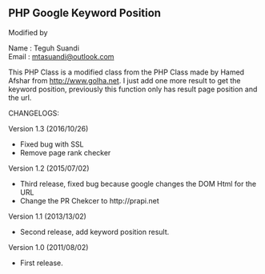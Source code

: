 ## PHP Google Keyword Position

Modified by

Name    : Teguh Suandi<br>
Email   : mtasuandi@outlook.com
 
This PHP Class is a modified class from the PHP Class made by Hamed Afshar from http://www.golha.net. I just add one more result to get the keyword position, previously this function only has result page position and the url.

CHANGELOGS:
<p>
Version 1.3 (2016/10/26)
    <ul>
        <li>Fixed bug with SSL</li>
        <li>Remove page rank checker</li>
    </ul>
</p>
<p>
Version 1.2 (2015/07/02)
    <ul>
        <li>Third release, fixed bug because google changes the DOM Html for the URL</li>
        <li>Change the PR Chekcer to http://prapi.net</li>
    </ul>
</p>
<p>
Version 1.1 (2013/13/02)
    <ul>
        <li>Second release, add keyword position result.</li>
    </ul>
</p>
<p>
Version 1.0 (2011/08/02)
    <ul>
        <li>First release.</li>
    </ul>
</p>

